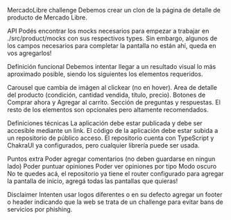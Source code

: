 MercadoLibre challenge
Debemos crear un clon de la página de detalle de producto de Mercado Libre.

API
Podés encontrar los mocks necesarios para empezar a trabajar en ./src/product/mocks con sus respectivos types. Sin embargo, algunos de los campos necesarios para completar la pantalla no están ahí, queda en vos agregarlos!

Definición funcional
Debemos intentar llegar a un resultado visual lo más aproximado posible, siendo los siguientes los elementos requeridos.

Carousel que cambia de imágen al clickear (no en hover).
Area de detalle del producto (condición, cantidad vendida, título, precio).
Botones de Comprar ahora y Agregar al carrito.
Sección de preguntas y respuestas.
El resto de los elementos son opcionales pero altamente recomendados.

Definiciones técnicas
La aplicación debe estar publicada y debe ser accesible mediante un link.
El código de la aplicación debe estar subida a un repositorio de público acceso.
El repositorio cuenta con TypeScript y ChakraUI ya configurados, pero cualquier librería puede ser usada.

Puntos extra
Poder agregar comentarios (no deben guardarse en ningun lado)
Poder puntuar opiniones
Poder ver opiniones por tipo
Modo oscuro
No te quedes acá, el repositorio ya tiene el router configurado para agregar la pantalla de inicio, agregá todas las pantallas que quieras!

Disclaimer
Intenten usar logos diferentes o en su defecto agregar un footer o header indicando que la web se trata de un challenge para evitar bans de servicios por phishing.